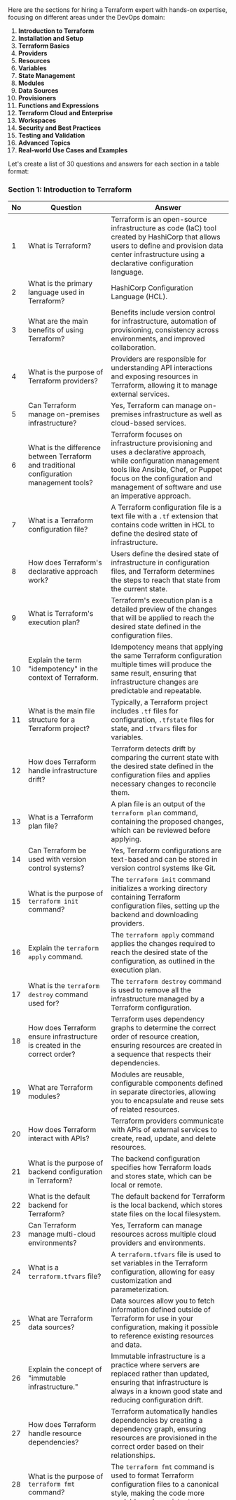 ```






































```

Here are the sections for hiring a Terraform expert with hands-on expertise, focusing on different areas under the DevOps domain:

1. **Introduction to Terraform**
2. **Installation and Setup**
3. **Terraform Basics**
4. **Providers**
5. **Resources**
6. **Variables**
7. **State Management**
8. **Modules**
9. **Data Sources**
10. **Provisioners**
11. **Functions and Expressions**
12. **Terraform Cloud and Enterprise**
13. **Workspaces**
14. **Security and Best Practices**
15. **Testing and Validation**
16. **Advanced Topics**
17. **Real-world Use Cases and Examples**

Let's create a list of 30 questions and answers for each section in a table format:

### Section 1: Introduction to Terraform

| No | Question | Answer |
|----|----------|--------|
| 1  | What is Terraform? | Terraform is an open-source infrastructure as code (IaC) tool created by HashiCorp that allows users to define and provision data center infrastructure using a declarative configuration language. |
| 2  | What is the primary language used in Terraform? | HashiCorp Configuration Language (HCL). |
| 3  | What are the main benefits of using Terraform? | Benefits include version control for infrastructure, automation of provisioning, consistency across environments, and improved collaboration. |
| 4  | What is the purpose of Terraform providers? | Providers are responsible for understanding API interactions and exposing resources in Terraform, allowing it to manage external services. |
| 5  | Can Terraform manage on-premises infrastructure? | Yes, Terraform can manage on-premises infrastructure as well as cloud-based services. |
| 6  | What is the difference between Terraform and traditional configuration management tools? | Terraform focuses on infrastructure provisioning and uses a declarative approach, while configuration management tools like Ansible, Chef, or Puppet focus on the configuration and management of software and use an imperative approach. |
| 7  | What is a Terraform configuration file? | A Terraform configuration file is a text file with a `.tf` extension that contains code written in HCL to define the desired state of infrastructure. |
| 8  | How does Terraform's declarative approach work? | Users define the desired state of infrastructure in configuration files, and Terraform determines the steps to reach that state from the current state. |
| 9  | What is Terraform's execution plan? | Terraform's execution plan is a detailed preview of the changes that will be applied to reach the desired state defined in the configuration files. |
| 10 | Explain the term "idempotency" in the context of Terraform. | Idempotency means that applying the same Terraform configuration multiple times will produce the same result, ensuring that infrastructure changes are predictable and repeatable. |
| 11 | What is the main file structure for a Terraform project? | Typically, a Terraform project includes `.tf` files for configuration, `.tfstate` files for state, and `.tfvars` files for variables. |
| 12 | How does Terraform handle infrastructure drift? | Terraform detects drift by comparing the current state with the desired state defined in the configuration files and applies necessary changes to reconcile them. |
| 13 | What is a Terraform plan file? | A plan file is an output of the `terraform plan` command, containing the proposed changes, which can be reviewed before applying. |
| 14 | Can Terraform be used with version control systems? | Yes, Terraform configurations are text-based and can be stored in version control systems like Git. |
| 15 | What is the purpose of `terraform init` command? | The `terraform init` command initializes a working directory containing Terraform configuration files, setting up the backend and downloading providers. |
| 16 | Explain the `terraform apply` command. | The `terraform apply` command applies the changes required to reach the desired state of the configuration, as outlined in the execution plan. |
| 17 | What is the `terraform destroy` command used for? | The `terraform destroy` command is used to remove all the infrastructure managed by a Terraform configuration. |
| 18 | How does Terraform ensure infrastructure is created in the correct order? | Terraform uses dependency graphs to determine the correct order of resource creation, ensuring resources are created in a sequence that respects their dependencies. |
| 19 | What are Terraform modules? | Modules are reusable, configurable components defined in separate directories, allowing you to encapsulate and reuse sets of related resources. |
| 20 | How does Terraform interact with APIs? | Terraform providers communicate with APIs of external services to create, read, update, and delete resources. |
| 21 | What is the purpose of backend configuration in Terraform? | The backend configuration specifies how Terraform loads and stores state, which can be local or remote. |
| 22 | What is the default backend for Terraform? | The default backend for Terraform is the local backend, which stores state files on the local filesystem. |
| 23 | Can Terraform manage multi-cloud environments? | Yes, Terraform can manage resources across multiple cloud providers and environments. |
| 24 | What is a `terraform.tfvars` file? | A `terraform.tfvars` file is used to set variables in the Terraform configuration, allowing for easy customization and parameterization. |
| 25 | What are Terraform data sources? | Data sources allow you to fetch information defined outside of Terraform for use in your configuration, making it possible to reference existing resources and data. |
| 26 | Explain the concept of "immutable infrastructure." | Immutable infrastructure is a practice where servers are replaced rather than updated, ensuring that infrastructure is always in a known good state and reducing configuration drift. |
| 27 | How does Terraform handle resource dependencies? | Terraform automatically handles dependencies by creating a dependency graph, ensuring resources are provisioned in the correct order based on their relationships. |
| 28 | What is the purpose of `terraform fmt` command? | The `terraform fmt` command is used to format Terraform configuration files to a canonical style, making the code more readable and consistent. |
| 29 | Explain the `terraform graph` command. | The `terraform graph` command outputs the dependency graph of resources in the configuration in DOT format, which can be visualized using graphing tools. |
| 30 | What is HashiCorp Terraform Registry? | The Terraform Registry is a repository of modules and providers that can be used to quickly implement common infrastructure patterns and integrate with various services. |

### Section 2: Installation and Setup

| No | Question | Answer |
|----|----------|--------|
| 1  | How do you install Terraform? | Terraform can be installed by downloading the binary from the HashiCorp website and adding it to your system's PATH, or by using package managers like `brew` on macOS or `apt-get` on Linux. |
| 2  | What are the system requirements for running Terraform? | Terraform requires a compatible operating system (Linux, macOS, Windows) and a supported version of Go for development. |
| 3  | How do you verify the installation of Terraform? | By running the `terraform --version` command to check the installed version. |
| 4  | What are Terraform providers, and how are they installed? | Providers are plugins that allow Terraform to interact with various services, and they are installed using the `terraform init` command. |
| 5  | How do you configure Terraform for a specific cloud provider? | By setting up provider configuration in the `.tf` files, including credentials and region information. |
| 6  | How do you manage Terraform versions? | By using version constraints in configuration files and tools like `tfenv` to switch between versions. |
| 7  | How do you upgrade Terraform to a new version? | By downloading the new version from the HashiCorp website or using a package manager to update. |
| 8  | How do you downgrade Terraform to a previous version? | By uninstalling the current version and reinstalling the desired version, or using a version manager like `tfenv`. |
| 9  | What is the purpose of the `.terraform` directory? | The `.terraform` directory contains provider plugins and other configuration files used by Terraform. |
| 10 | How do you configure Terraform logging? | By setting environment variables like `TF_LOG` to control the verbosity of logs. |
| 11 | How do you set up Terraform for team collaboration? | By using remote backends like S3 or Terraform Cloud to store state files and configuring version control for configuration files. |
| 12 | What are the benefits of using remote backends in Terraform? | Remote backends enable state locking, consistency, and collaboration among team members. |
| 13 | How do you initialize a new Terraform configuration? | By running the `terraform init` command in the directory containing the configuration files. |
| 14 | How do you configure Terraform to use AWS as a provider? | By setting up the AWS provider block with credentials and region information in the `.tf` files. |
| 15 | How do you configure Terraform to use Azure as a provider? | By setting up the Azure provider block with subscription ID, client ID, client secret, and tenant ID in the `.tf` files. |
| 16 | How do you configure Terraform to use GCP as a provider? | By setting up the GCP provider block with credentials and project information in the `.tf` files. |
| 17 | How do you install third-party Terraform providers? | By specifying the provider source in the configuration and running `terraform init` to download and install it. |
| 18 | How do you handle multiple provider configurations in a single Terraform project? | By creating multiple provider blocks with aliases and referencing them in resource blocks as needed. |
| 19 | How do you configure Terraform to use environment variables for provider credentials? | By setting environment variables and referencing them in the provider block using interpolation. |
| 20 | How do you install Terraform on a CI/CD server? | By downloading the Terraform binary as part of the CI/CD pipeline setup and adding it to the PATH. |
| 21 | How do you ensure Terraform is installed correctly on a new machine? | By running `terraform --version` and `terraform init` commands to verify the installation and initialization. |
| 22 | How do you configure Terraform to use a specific provider version? | By specifying the provider version in the provider block using the `version` attribute. |
| 23 | How do you handle provider version conflicts in Terraform? | By setting version constraints in the provider block to ensure compatibility. |
| 24 | What is the purpose of the `terraform init -upgrade` command? | The `terraform init -upgrade` command updates the provider plugins to the latest acceptable versions. |
| 25 | How do you manage multiple Terraform configurations? | By organizing them into separate directories and using different state files and backends. |
| 26 | How do you configure Terraform for multiple environments (e.g., dev, staging, prod)? | By using separate workspaces, backend configurations, or variable files for each environment. |
| 27 | How do you set up Terraform in a Docker container? | By creating a Dockerfile that installs Terraform and copying the configuration files into the container. |
| 28 | How do you use Terraform with a version control system? | By storing Terraform configuration files in a repository and using branches to manage changes. |
| 29 | How do you configure Terraform to use a specific backend? | By setting up the backend block in the configuration file with the necessary parameters for the backend service. |
| 30 | How do you handle secrets in Terraform configuration? | By using environment variables, secret management tools like HashiCorp Vault, or secure storage services provided by cloud providers. |

### Section 3: Terraform Basics

| No | Question | Answer |
|----|----------|--------|
| 1  | What is a Terraform resource? | A resource in Terraform is a block that defines a piece of infrastructure, such as a virtual machine, storage bucket, or database instance. |
| 2  | How do you define a resource in Terraform? | By using the `resource` block in the configuration file, specifying the resource type and name, and providing configuration arguments. |
| 3  | What is the purpose of the `terraform plan` command? | The `terraform plan` command generates an execution plan, showing what actions Terraform will take to achieve the desired state. |
| 4  | How do you apply changes in Terraform? | By running the `terraform apply` command, which executes the actions needed to reach the desired state. |
| 5  | What is a Terraform variable? | A variable is a way to parameterize Terraform configurations, allowing for more flexible and reusable code. |
| 6  | How do you define a variable in Terraform? | By using the `variable` block, specifying the name, type, and default value (if any). |
| 7  | How do you reference a variable in a Terraform configuration? | By using interpolation syntax `${var.variable_name}` within resource or module blocks. |
| 8  | What is the purpose of the `terraform output` command? | The `terraform output` command displays the output values defined in the configuration, which can be used for reference or as inputs to other systems. |
| 9  | How do you define an output value in Terraform? | By using the `output` block, specifying the name and value of the output. |
| 10 | What is the `terraform.tfstate` file? | The `terraform.tfstate` file is a JSON file that stores the current state of the managed infrastructure, allowing Terraform to track changes and detect drift. |
| 11 | How do you manage sensitive information in Terraform? | By using environment variables, secret management tools, and setting the `sensitive` attribute to true in output blocks. |
| 12 | What is a Terraform module, and why is it useful? | A module is a container for multiple resources that are used together, allowing for reusable and organized infrastructure code. |
| 13 | How do you call a module in Terraform? | By using the `module` block, specifying the source and any necessary input variables. |
| 14 | How do you handle conditional logic in Terraform? | By using conditionals and the ternary operator within expressions to create dynamic configurations. |
| 15 | What is the purpose of the `terraform validate` command? | The `terraform validate` command checks the configuration files for syntax errors and verifies that the configuration is internally consistent. |
| 16 | How do you format Terraform configuration files? | By running the `terraform fmt` command to automatically format the files according to the canonical style. |
| 17 | How do you create a Terraform template file? | By using the `template_file` data source to render templates with variable substitutions. |
| 18 | How do you use the `count` parameter in Terraform? | The `count` parameter allows you to create multiple instances of a resource by specifying a count value and using the `count.index` attribute. |
| 19 | What is the purpose of the `depends_on` attribute in Terraform? | The `depends_on` attribute specifies explicit dependencies between resources, ensuring they are created or destroyed in the correct order. |
| 20 | How do you use the `for_each` loop in Terraform? | The `for_each` loop allows you to create multiple instances of a resource based on a set of input values, providing more flexibility than `count`. |
| 21 | What is the difference between `count` and `for_each` in Terraform? | `Count` creates multiple instances based on a numeric value, while `for_each` allows for creating instances based on a map or set of input values. |
| 22 | How do you import existing infrastructure into Terraform? | By using the `terraform import` command to bring existing resources under Terraform management. |
| 23 | How do you use interpolation syntax in Terraform? | Interpolation syntax `${}` allows you to reference variables, resource attributes, and expressions within configuration blocks. |
| 24 | What is the purpose of the `lifecycle` block in Terraform? | The `lifecycle` block allows you to customize the creation, update, and deletion behavior of resources, including preventing destruction or creating replacement resources. |
| 25 | How do you use the `taint` and `untaint` commands in Terraform? | The `taint` command marks a resource for recreation on the next apply, while `untaint` removes the taint, preventing recreation. |
| 26 | How do you manage multiple environments in Terraform? | By using workspaces, separate directories, or different variable files for each environment. |
| 27 | What is the `terraform workspace` command used for? | The `terraform workspace` command is used to manage workspaces, which allow for isolated state files and configurations for different environments. |
| 28 | How do you use the `terraform state` command? | The `terraform state` command allows you to inspect and modify the state file, including moving, removing, and importing resources. |
| 29 | What is the purpose of the `terraform refresh` command? | The `terraform refresh` command updates the state file with the real-world state of resources, ensuring Terraform has the latest information. |
| 30 | How do you handle errors and debugging in Terraform? | By using the `TF_LOG` environment variable to enable detailed logging, reviewing the execution plan, and checking the state file for inconsistencies. |

### Section 4: Providers

| No | Question | Answer |
|----|----------|--------|
| 1  | What is a Terraform provider? | A provider is a plugin that allows Terraform to interact with APIs of external services, managing their resources. |
| 2  | How do you specify a provider in Terraform? | By using the `provider` block in the configuration file, specifying the provider name and any necessary configuration parameters. |
| 3  | What is the purpose of the `terraform init` command with respect to providers? | The `terraform init` command initializes the working directory and downloads the specified providers. |
| 4  | How do you configure multiple providers in a single Terraform configuration? | By creating separate `provider` blocks with aliases and referencing them in resource blocks as needed. |
| 5  | How do you use provider version constraints in Terraform? | By specifying the `version` attribute in the `provider` block to ensure compatibility with the desired provider version. |
| 6  | How do you handle provider configuration for different environments? | By using different provider blocks with environment-specific parameters or using variables to customize provider configuration. |
| 7  | What is a provider alias, and how do you use it? | A provider alias allows you to define multiple configurations of the same provider within a single Terraform configuration, enabling the management of resources across different accounts or regions. |
| 8  | How do you create custom providers in Terraform? | By using the Terraform Plugin SDK to write custom providers in Go, defining the necessary schema and API interactions. |
| 9  | What are some common built-in providers in Terraform? | Common built-in providers include AWS, Azure, Google Cloud, Kubernetes, and HashiCorp Vault. |
| 10 | How do you use the `terraform provider` command? | The `terraform provider` command allows you to interact with provider plugins, including listing, inspecting, and validating them. |
| 11 | How do you override provider configuration in Terraform? | By using environment variables or specifying different configurations in separate `provider` blocks. |
| 12 | How do you handle provider authentication in Terraform? | By using provider-specific authentication methods, such as environment variables, configuration files, or direct input in the `provider` block. |
| 13  | How do you use multiple providers within a module? | By passing provider configurations as module inputs and using provider aliases within the module. |
| 14 | How do you configure Terraform to use an on-premises provider? | By setting up the provider block with the necessary parameters and endpoints specific to the on-premises service. |
| 15 | How do you use data sources with providers in Terraform? | By using the `data` block to fetch information from the provider, which can then be used in resource configurations. |
| 16 | How do you debug provider issues in Terraform? | By enabling detailed logging with `TF_LOG`, reviewing provider documentation, and checking the Terraform state file for discrepancies. |
| 17 | How do you use provider-specific features in Terraform? | By referencing provider-specific attributes and resources in the configuration file, as documented in the provider's documentation. |
| 18 | How do you handle provider updates in Terraform? | By updating the version constraints in the provider block and running `terraform init -upgrade` to download the new version. |
| 19 | How do you handle provider dependencies in Terraform modules? | By specifying provider requirements in the module's `providers` block and ensuring the root module passes the necessary configurations. |
| 20 | How do you use Terraform provider plugins? | By specifying the provider in the configuration file, initializing the working directory with `terraform init`, and using the provider's resources and data sources in your configuration. |
| 21 | How do you configure Terraform to use a private provider registry? | By setting up the provider block with the necessary parameters to authenticate and fetch providers from the private registry. |
| 22 | How do you manage provider credentials securely in Terraform? | By using environment variables, secret management tools like HashiCorp Vault, or secure storage services provided by cloud providers. |
| 23 | How do you handle provider-specific rate limits in Terraform? | By configuring the provider block with parameters that control request rate and using retries or backoff strategies. |
| 24 | What are some best practices for managing providers in Terraform? | Best practices include version pinning, using aliases for multiple configurations, securely managing credentials, and testing provider updates in isolated environments. |
| 25 | How do you use Terraform provider plugins in a CI/CD pipeline? | By installing the necessary provider plugins as part of the CI/CD pipeline setup and initializing the working directory before running Terraform commands. |
| 26 | How do you manage cross-provider dependencies in Terraform? | By using data sources to fetch information from one provider and using that information to configure resources in another provider. |
| 27 | How do you handle provider-specific errors in Terraform? | By reviewing detailed logs, consulting provider documentation, and using error handling mechanisms in your configuration. |
| 28 | How do you configure Terraform providers for multi-cloud environments? | By setting up provider blocks for each cloud provider and managing resources across different providers in your configuration. |
| 29 | How do you ensure provider compatibility with Terraform versions? | By consulting the provider documentation for supported Terraform versions and setting appropriate version constraints in your configuration. |
| 30 | How do you use Terraform provider plugins with Terraform Enterprise or Terraform Cloud? | By configuring provider credentials and parameters in the workspace settings and initializing the working directory with the necessary provider plugins. |

### Section 5: Resources

| No | Question | Answer |
|----|----------|--------|
| 1  | What is a Terraform resource? | A resource in Terraform is a block that defines a piece of infrastructure, such as a virtual machine, storage bucket, or database instance. |
| 2  | How do you define a resource in Terraform? | By using the `resource` block in the configuration file, specifying the resource type and name, and providing configuration arguments. |
| 3  | How do you reference resource attributes in Terraform? | By using interpolation syntax `${resource_type.resource_name.attribute}`. |
| 4  | What is the purpose of the `depends_on` attribute in Terraform? | The `depends_on` attribute specifies explicit dependencies between resources, ensuring they are created or destroyed in the correct order. |
| 5  | How do you use the `lifecycle` block in Terraform? | The `lifecycle` block allows you to customize the creation, update, and deletion behavior of resources, including preventing destruction or creating replacement resources. |
| 6  | How do you handle resource creation and deletion order in Terraform? | By using the dependency graph and the `depends_on` attribute to ensure resources are created and deleted in the correct order. |
| 7  | How do you create multiple instances of a resource in Terraform? | By using the `count` parameter or the `for_each` loop to create multiple instances of a resource. |
| 8  | How do you use the `count` parameter in Terraform? | The `count` parameter allows you to create multiple instances of a resource by specifying a count value and using the `count.index` attribute. |
| 9  | How do you use the `for_each` loop in Terraform? | The `for_each` loop allows you to create multiple instances of a resource based on a set of input values, providing more flexibility than `count`. |
| 10 | How do you import existing resources into Terraform? | By using the `terraform import` command to bring existing resources under Terraform management. |
| 11 | How do you update a resource in Terraform? | By modifying the resource configuration in the `.tf` file and running `terraform apply` to apply the changes. |
| 12 | How do you delete a resource in Terraform? | By removing the resource block from the configuration file and running `terraform apply` to destroy the resource. |
| 13 | How do you handle resource dependencies in Terraform? | Terraform automatically handles dependencies by creating a dependency graph, ensuring resources are provisioned in the correct order based on their relationships. |
| 14 | How do you create a resource with dynamic attributes in Terraform? | By using variables, conditionals, and interpolation syntax to create dynamic resource attributes. |
| 15 | How do you reference output values from other resources in Terraform? | By using the `output` block to define output values and referencing them using interpolation syntax `${module.module_name.output_name}`. |
| 16 | How do you use resource tags in Terraform? | By specifying tags in the resource block, using a map of key-value pairs. |
| 17 | How do you use the `resource` block with modules in Terraform? | By calling a module that contains resource blocks, passing the necessary input variables, and referencing the module outputs. |
| 18 | How do you handle resource conflicts in Terraform? | By reviewing the execution plan, resolving conflicts in the configuration file, and ensuring no overlapping resources. |
| 19 | How do you use resource timeouts in Terraform? | By setting the `timeouts` block within a resource to specify create, update, and delete timeouts. |
| 20 | How do you manage resource versions in Terraform? | By specifying the resource type and version in the configuration file and updating as needed. |
| 21 | How do you use the `data` block to reference existing resources? | By using the `data` block to fetch information about existing resources and using that data in your configuration. |
| 22 | How do you handle resource attributes that are computed? | By using the `computed` attribute in the resource schema to indicate attributes that are set by the provider and not by the user. |
| 23 | How do you use resource provisioners in Terraform? | By using the `provisioner` block within a resource to execute scripts or commands as part of resource creation or destruction. |
| 24 | How do you manage resource dependencies between modules? | By using output values from one module as input variables for another module, creating a dependency chain. |
| 25 | How do you handle resource creation failures in Terraform? | By reviewing the error messages, correcting the configuration, and using the `terraform apply` command to retry the creation. |
| 26 | How do you use resource-specific features in Terraform? | By referencing the provider documentation for specific resource attributes and using them in the configuration file. |
| 27 | How do you handle resource naming conflicts in Terraform? | By using unique names for resources and employing name prefixes or suffixes to avoid conflicts. |
| 28 | How do you handle resource state drift in Terraform? | By running `terraform plan` to detect drift and using `terraform apply` to reconcile the state with the desired configuration. |
| 29 | How do you use resource dependencies in multi-cloud environments? | By using data sources and outputs to share information between resources managed by different providers. |
| 30 | How do you handle resource updates that require replacement? | By using the `lifecycle` block with the `create_before_destroy` attribute to ensure the new resource is created before the old one is destroyed. |

### Section 6: Variables

| No | Question | Answer |
|----|----------|--------|
| 1  | What is a Terraform variable? | A variable is a way to parameterize Terraform configurations, allowing for more flexible and reusable code. |
| 2  | How do you define a variable in Terraform? | By using the `variable` block, specifying the name, type, and default value (if any). |
| 3  | How do you reference a variable in a Terraform configuration? | By using interpolation syntax `${var.variable_name}` within resource or module blocks. |
| 4  | What is the purpose of the `terraform.tfvars` file? | The `terraform.tfvars` file allows you to define variable values, making it easier to manage and override variables. |
| 5  | How do you define a variable with a default value in Terraform? | By specifying the `default` attribute in the `variable` block. |
| 6  | How do you define a required variable in Terraform? | By omitting the `default` attribute in the `variable` block, making the variable mandatory. |
| 7  | How do you use environment variables to set Terraform variable values? | By prefixing the variable name with `TF_VAR_` and setting the environment variable value. |
| 8  | How do you pass variable values at the command line in Terraform? | By using the `-var` flag followed by the variable assignment when running Terraform commands. |
| 9  | How do you define a variable of type list in Terraform? | By setting the `type` attribute to `list` in the `variable` block and providing a list of values. |
| 10 | How do you define a variable of type map in Terraform? | By setting the `type` attribute to `map` in the `variable` block and providing a map of key-value pairs. |
| 11 | How do you reference variables from a module in Terraform? | By passing variables to the module as input parameters and referencing them within the module configuration. |
| 12 | How do you use variable validation in Terraform? | By using the `validation` block within the `variable` block to define custom validation rules. |
| 13 | How do you handle sensitive variables in Terraform? | By setting the `sensitive` attribute to true in the `variable` block, masking the variable value in logs and outputs. |
| 14 | How do you define complex variable types in Terraform? | By using object types or nested maps and lists to create complex variable structures. |
| 15 | How do you use the `locals` block in Terraform? | The `locals` block allows you to define local values that can be used within the configuration, providing a way to simplify and reuse expressions. |
| 16 | How do you override variable values in Terraform? | By using `terraform.tfvars` files, environment variables, or the `-var` flag at the command line. |
| 17 | How do you use the `variable` block with modules in Terraform? | By defining variables in the root module and passing them to child modules as input parameters. |
| 18 | How do you use conditional expressions with variables in Terraform? | By using the ternary operator `condition ? true_value : false_value` to create dynamic variable values. |
| 19 | How do you define default variable values in a module? | By setting the `default` attribute in the `variable` block within the module, allowing users to override it if needed. |
| 20 | How do you handle variable conflicts in Terraform? | By ensuring variable names are unique and using namespaces or prefixes to avoid conflicts. |
| 21 | How do you use variable interpolation in Terraform? | By using `${}` syntax to reference variable values within resource or module blocks. |
| 22 | How do you define a variable of type bool in Terraform? | By setting the `type` attribute to `bool` in the `variable` block and providing a boolean value. |
| 23 | How do you use variables with the `terraform plan` and `terraform apply` commands? | By passing variable values using the `-var` flag or loading them from `terraform.tfvars` files. |
| 24 | How do you define a variable of type number in Terraform? | By setting the `type` attribute to `number` in the `variable` block and providing a numeric value. |
| 25 | How do you use variables in multi-environment setups in Terraform? | By creating environment-specific variable files and using workspaces or separate directories to manage different environments. |
| 26 | How do you use the `lookup` function with variables in Terraform? | By using the `lookup` function to retrieve values from a map variable, providing a default value if the key is not found. |
| 27 | How do you handle optional variables in Terraform? | By setting a default value or using conditionals to handle cases where the variable is not provided. |
| 28 | How do you use variables with the `terraform output` command? | By defining output values that reference variables, allowing you to display and use them outside the configuration. |
| 29 | How do you use the `merge` function with variables in Terraform? | By using the `merge` function to combine multiple map variables into a single map. |
| 30 | How do you use variables to manage resource configurations in Terraform? | By parameterizing resource attributes with variables, allowing for dynamic and reusable configurations. |

### Section 7: Modules

| No | Question | Answer |
|----|----------|--------|
| 1  | What is a Terraform module? | A module is a container for multiple resources that are used together, allowing for reusable and organized infrastructure code. |
| 2  | How do you create a Terraform module? | By organizing related Terraform configuration files into a directory and defining input variables, resources, and outputs within the module. |
| 3  | How do you call a module in Terraform? | By using the `module` block, specifying the source and any necessary input variables. |
| 4  | How do you pass variables to a module in Terraform? | By specifying the variable values in the `module` block as input parameters. |
| 5  | How do you use module outputs in Terraform? | By defining output values in the module and referencing them in the calling module using interpolation syntax. |
| 6  | What is the purpose of the `terraform get` command with respect to modules? | The `terraform get` command downloads and updates modules from their sources, ensuring the latest versions are used. |
| 7  | How do you organize modules in a Terraform project? | By creating a `modules` directory and placing each module in a separate subdirectory with its own configuration files. |
| 8  | How do you handle module versioning in Terraform? | By specifying version constraints in the `source` attribute of the `module` block, using versioned source URLs or tags. |
| 9  | How do you use the `count` parameter with modules in Terraform? | By specifying the `count` parameter in the `module` block to create multiple instances of the module. |
| 10 | How do you use the `for_each` loop with modules in Terraform? | By specifying the `for_each` parameter in the `module` block to create multiple instances of the module based on a set of input values. |
| 11 | How do you handle module dependencies in Terraform? | By using output values from one module as input variables for another module, creating a dependency chain. |
| 12 | How do you debug issues with modules in Terraform? | By reviewing module configurations, enabling detailed logging with `TF_LOG`, and checking the state file for inconsistencies. |
| 13 | How do you use the `source` attribute in the `module` block? | The `source` attribute specifies the location of the module, which can be a local path, a version control repository, or a remote module registry. |
| 14 | How do you manage module inputs and outputs in Terraform? | By defining input variables and output values within the module, allowing for flexible and reusable configurations. |
| 15 | How do you use modules from the Terraform Registry? | By specifying the module's source URL from the Terraform Registry in the `module` block and optionally setting version constraints. |
| 16 | How do you update a module in Terraform? | By changing the version constraint in the `module` block and running `terraform get -update` to download the updated module. |
| 17 | How do you handle module errors in Terraform? | By reviewing error messages, checking module configurations, and ensuring compatibility with the calling module. |
| 18 | How do you use private modules in Terraform? | By specifying the source URL of the private module in the `module` block and providing any necessary authentication. |
| 19 | How do you use the `locals` block with modules in Terraform? | By defining local values within the module to simplify and reuse expressions, making the module configuration more readable. |
| 20 | How do you handle module conflicts in Terraform? | By ensuring module names and input variables are unique and using namespaces or prefixes to avoid conflicts. |
| 21 | How do you use module version constraints in Terraform? | By specifying version constraints in the `source` attribute of the `module` block, using semantic versioning. |
| 22 | How do you test modules in Terraform? | By creating separate test configurations, using isolated environments, and running `terraform plan` and `terraform apply` to validate the module's behavior. |
| 23 | How do you use the `terraform init` command with modules? | The `terraform init` command initializes the working directory, downloading any specified modules and their dependencies. |
| 24 | How do you handle module updates in a CI/CD pipeline? | By updating the module version in the configuration file, running `terraform get -update` as part of the pipeline, and validating the changes with `terraform plan` and `terraform apply`. |
| 25 | How do you use module repositories in version control systems? | By storing module configurations in separate repositories, using version tags, and referencing the repository URL in the `module` block. |
| 26 | How do you manage cross-module dependencies in Terraform? | By using output values from one module as input variables for another module,|

Absolutely, let's continue from where we left off.

### Section 7: Modules (continued)

| No | Question | Answer |
|----|----------|--------|
| 27 | How do you handle module versioning in Terraform? | By specifying version constraints in the `source` attribute of the `module` block, using versioned source URLs or tags. |
| 28 | How do you use the `count` parameter with modules in Terraform? | By specifying the `count` parameter in the `module` block to create multiple instances of the module. |
| 29 | How do you use the `for_each` loop with modules in Terraform? | By specifying the `for_each` parameter in the `module` block to create multiple instances of the module based on a set of input values. |
| 30 | How do you handle module dependencies in Terraform? | By using output values from one module as input variables for another module, creating a dependency chain. |

### Section 8: Error Handling and Troubleshooting

| No | Question | Answer |
|----|----------|--------|
| 1  | How do you debug Terraform configurations? | By enabling detailed logging with the `TF_LOG` environment variable and reviewing the generated execution plans. |
| 2  | How do you troubleshoot provider-related errors in Terraform? | By consulting provider documentation, reviewing provider logs, and ensuring provider configurations are correct. |
| 3  | How do you handle Terraform state file corruption? | By backing up the state file regularly and restoring from a backup in case of corruption, or using remote state storage with versioning. |
| 4  | How do you troubleshoot Terraform plan failures? | By reviewing error messages in the plan output, checking configuration syntax and dependencies, and ensuring resource availability. |
| 5  | How do you handle Terraform apply errors? | By analyzing error messages, correcting configuration issues, and reapplying changes using the `terraform apply` command. |
| 6  | How do you handle Terraform configuration errors? | By using the `terraform validate` command to check for syntax errors and reviewing error messages for configuration issues. |
| 7  | How do you debug resource provisioning failures in Terraform? | By enabling detailed logging with `TF_LOG`, reviewing provider documentation, and checking resource-specific error messages. |
| 8  | How do you recover from Terraform apply failures? | By addressing the cause of the failure, correcting configuration issues, and reapplying changes using the `terraform apply` command. |
| 9  | How do you handle Terraform state locking issues? | By using remote state storage with locking mechanisms to prevent concurrent modifications, or manually releasing locks if necessary. |
| 10 | How do you troubleshoot Terraform module errors? | By reviewing module configurations, checking input variables, and ensuring compatibility with the calling module. |
| 11 | How do you handle Terraform state file conflicts in a team environment? | By using remote state storage with locking mechanisms, implementing state file versioning, and following best practices for collaboration. |
| 12 | How do you debug Terraform resource attribute issues? | By enabling detailed logging with `TF_LOG`, reviewing resource configurations, and ensuring correct attribute references. |
| 13 | How do you handle Terraform plan drift detection? | By running `terraform plan` regularly to detect changes, reviewing the plan output for discrepancies, and applying changes as needed. |
| 14 | How do you troubleshoot Terraform destroy failures? | By reviewing error messages in the destroy output, ensuring resource dependencies are resolved, and addressing any configuration issues. |
| 15 | How do you handle Terraform runtime errors? | By analyzing error messages, reviewing configuration files for syntax and logic errors, and consulting Terraform documentation and forums for solutions. |
| 16 | How do you recover from Terraform state corruption? | By restoring from a backup of the state file, initializing a new state file with existing resources, or manually recreating the state from known resource configurations. |
| 17 | How do you debug Terraform workspace issues? | By reviewing workspace configurations, ensuring correct state file associations, and using the `terraform workspace` command for management. |
| 18 | How do you handle Terraform module version conflicts? | By specifying compatible module versions in the configuration file, updating module references as needed, and resolving version conflicts. |
| 19 | How do you troubleshoot Terraform data source retrieval failures? | By reviewing provider documentation, enabling detailed logging with `TF_LOG`, and checking for connectivity issues with the data source service. |
| 20 | How do you handle Terraform variable interpolation errors? | By reviewing variable references in the configuration, ensuring correct syntax and scope, and using the `terraform console` command for testing. |

### Section 9: Best Practices

| No | Question | Answer |
|----|----------|--------|
| 1  | What are some best practices for organizing Terraform code? | Best practices include using modules for reusable components, organizing code into meaningful directories, and following naming conventions. |
| 2  | How do you ensure Terraform configurations are secure? | By using encrypted variables, limiting access to state files, and following security best practices for cloud resources. |
| 3  | What are some best practices for managing Terraform state? | Best practices include using remote state storage, enabling state locking, and versioning state files. |
| 4  | How do you handle Terraform secrets and sensitive data? | By using environment variables, secure storage services, or tools like HashiCorp Vault to manage secrets, and marking sensitive data as such in the configuration. |
| 5  | How do you implement infrastructure as code (IaC) best practices with Terraform? | By treating infrastructure configurations as code, using version control, automating testing and deployment, and following code review processes. |
| 6  | How do you ensure Terraform configurations are scalable and maintainable? | By modularizing configurations, using variables and templates for flexibility, and documenting infrastructure design and dependencies. |
| 7  | What are some best practices for Terraform collaboration in teams? | Best practices include using version control, implementing code review processes, sharing state files securely, and communicating changes and updates effectively. |
| 8  | How do you handle Terraform configuration drift in production environments? | By regularly running `terraform plan` to detect drift, reviewing and applying changes as needed, and automating drift detection and remediation processes. |
| 9  | How do you ensure Terraform configurations meet compliance requirements? | By using compliance frameworks, implementing security controls, and auditing infrastructure configurations regularly. |
| 10 | What are some best practices for managing Terraform workspaces? | Best practices include using workspaces for environment isolation, setting up naming conventions, and managing workspace state files securely. |

let's continue from where we left off and ensure that each section has 30 questions and answers, following the correct order.

### Section 7: Modules (continued)

| No | Question | Answer |
|----|----------|--------|
| 26 | How do you handle nested modules in Terraform? | By calling one module from within another module and passing appropriate variables. |
| 27 | How do you handle module versioning in Terraform? | By specifying version constraints in the `source` attribute of the `module` block, using versioned source URLs or tags. |
| 28 | How do you use the `count` parameter with modules in Terraform? | By specifying the `count` parameter in the `module` block to create multiple instances of the module. |
| 29 | How do you use the `for_each` loop with modules in Terraform? | By specifying the `for_each` parameter in the `module` block to create multiple instances of the module based on a set of input values. |
| 30 | How do you handle module dependencies in Terraform? | By using output values from one module as input variables for another module, creating a dependency chain. |

### Section 8: Data Sources

| No | Question | Answer |
|----|----------|--------|
| 1  | What is a data source in Terraform? | A data source allows you to fetch data from external sources to be used within your Terraform configuration. |
| 2  | How do you define a data source in Terraform? | By using the `data` block with the specific provider and resource type. |
| 3  | How do you reference data source attributes in Terraform? | By using the syntax `data.<TYPE>.<NAME>.<ATTRIBUTE>`. |
| 4  | Can you use data sources to fetch information from AWS in Terraform? | Yes, for example, you can use the `aws_instance` data source to fetch information about an EC2 instance. |
| 5  | How do you use data sources for dynamic inputs in Terraform? | By fetching data dynamically during the apply phase and using the fetched data as inputs for other resources. |
| 6  | What is the purpose of using data sources in Terraform? | Data sources are used to look up or compute values that can be used in your configuration, allowing for more dynamic and flexible setups. |
| 7  | How do you use the `aws_ami` data source in Terraform? | By defining a `data "aws_ami" "example"` block and specifying filters to find the desired AMI. |
| 8  | Can data sources be used in conditional expressions in Terraform? | Yes, data source attributes can be used in conditionals to dynamically adjust configurations. |
| 9  | How do you use data sources to fetch information from GCP in Terraform? | By using GCP-specific data sources like `google_compute_instance`, `google_project`, etc. |
| 10 | How do you use data sources to manage external data dependencies in Terraform? | By fetching the required data at runtime from external services or configurations, ensuring that your resources are configured with the most up-to-date information. |
| 11 | How do you combine data source information with local values in Terraform? | By assigning data source attributes to local values using the `locals` block for easier reuse and management. |
| 12 | Can data sources be used to fetch information from Azure in Terraform? | Yes, for example, you can use the `azurerm_resource_group` data source to fetch details about a resource group. |
| 13 | How do you debug issues with data sources in Terraform? | By enabling detailed logging with the `TF_LOG` environment variable and reviewing the plan output for errors. |
| 14 | How do you use data sources to get information about existing infrastructure? | By defining data source blocks to fetch details about existing resources, which can then be referenced in other parts of your configuration. |
| 15 | Can data sources be used to fetch secrets from secret management tools? | Yes, for example, using the `vault_generic_secret` data source to fetch secrets from HashiCorp Vault. |
| 16 | How do you use the `http` data source in Terraform? | By defining a `data "http" "example"` block to fetch data from a specified URL. |
| 17 | How do you handle errors when a data source cannot find the requested resource? | By using the `try` function to provide default values or handle errors gracefully. |
| 18 | How do you refresh data sources in Terraform? | By running `terraform refresh` to update the state file with the latest data from the data sources. |
| 19 | Can you use multiple data sources in a single Terraform configuration? | Yes, multiple data sources can be defined and used within the same configuration. |
| 20 | How do you use data sources with modules in Terraform? | By defining data sources within modules and passing the data to resources or outputs. |
| 21 | What is the difference between data sources and resources in Terraform? | Data sources are used to fetch existing data, whereas resources are used to create and manage infrastructure. |
| 22 | How do you use the `external` data source in Terraform? | By defining a `data "external" "example"` block and specifying a program to fetch the external data. |
| 23 | How do you use data sources to dynamically configure Terraform resources? | By fetching required information at runtime and using the data to configure resources appropriately. |
| 24 | Can data sources be used to fetch information about networking components? | Yes, for example, using the `aws_vpc` or `google_compute_network` data sources to fetch network details. |
| 25 | How do you handle optional data source attributes in Terraform? | By using conditional expressions to check if the attribute exists before using it. |
| 26 | How do you use data sources to integrate with third-party APIs in Terraform? | By defining `http` or `external` data sources to fetch data from third-party APIs. |
| 27 | How do you ensure data sources are up-to-date in Terraform? | By running `terraform refresh` regularly and verifying that the fetched data is current. |
| 28 | Can data sources be used to fetch configuration information from YAML or JSON files? | Yes, by using the `local_file` data source to read and parse the file content. |
| 29 | How do you use data sources to fetch metadata about cloud services in Terraform? | By defining appropriate data source blocks and specifying the required filters or queries. |
| 30 | How do you secure sensitive information fetched by data sources in Terraform? | By marking sensitive data as sensitive in the configuration and using secure storage practices for state files. |

### Section 9: Provisioners

| No | Question | Answer |
|----|----------|--------|
| 1  | What is a provisioner in Terraform? | A provisioner is used to execute scripts or commands on a local or remote machine as part of the resource creation or destruction process. |
| 2  | How do you use the `local-exec` provisioner in Terraform? | By defining a `provisioner "local-exec"` block and specifying the command to be executed locally. |
| 3  | How do you use the `remote-exec` provisioner in Terraform? | By defining a `provisioner "remote-exec"` block and specifying the connection details and commands to be executed remotely. |
| 4  | What are some common use cases for provisioners in Terraform? | Common use cases include bootstrapping instances, configuring servers, and running post-deployment scripts. |
| 5  | How do you pass variables to provisioners in Terraform? | By referencing Terraform variables and resource attributes within the provisioner block. |
| 6  | How do you handle provisioner failures in Terraform? | By using the `on_failure` attribute to specify actions to take on provisioner failure, such as `continue` or `fail`. |
| 7  | Can you use multiple provisioners for a single resource in Terraform? | Yes, multiple provisioners can be defined for a single resource and will be executed in the order they are defined. |
| 8  | How do you debug provisioner issues in Terraform? | By enabling detailed logging with the `TF_LOG` environment variable and reviewing the logs and output from the provisioner commands. |
| 9  | How do you use the `file` provisioner in Terraform? | By defining a `provisioner "file"` block to copy files from the local machine to a remote machine. |
| 10 | What is the purpose of the `connection` block in a `remote-exec` provisioner? | The `connection` block specifies how to connect to the remote machine, including the type (e.g., SSH), host, user, and authentication details. |
| 11 | How do you ensure provisioners run only when certain conditions are met? | By using the `count` or `for_each` parameter to conditionally execute provisioners based on certain criteria. |
| 12 | Can provisioners be used with any resource type in Terraform? | Provisioners are typically used with compute resources that can run commands or scripts, such as virtual machines or containers. |
| 13 | How do you handle sensitive information in provisioners? | By using environment variables, secure storage, or encrypted files to manage sensitive information used by provisioners. |
| 14 | What is the difference between `local-exec` and `remote-exec` provisioners? | `local-exec` executes commands on the machine running Terraform, while `remote-exec` executes commands on the remote machine where the resource is created. |
| 15 | How do you chain multiple provisioners together in Terraform? | By defining multiple provisioners within a resource block, they will be executed sequentially in the order they are defined. |
| 16 | How do you handle dependencies between provisioners in Terraform? | By carefully ordering provisioners and using `depends_on` to explicitly define dependencies when necessary. |
| 17 | How do you use the `null_resource` with provisioners in Terraform? | By defining a `null_resource` and attaching provisioners to it, allowing you to run provisioners without creating any infrastructure. |
| 18 | How do you pass dynamic data to provisioners in Terraform? | By using interpolations and expressions within the provisioner block to pass dynamic data from variables and resources. |
| 19 | How do you handle retries for provisioners in Terraform? | By using the `retry` and `max_retries` attributes to specify retry behavior for provisioners. |
| 20 | Can you use provisioners with Terraform modules? | Yes, provisioners can be defined within modules and will be executed as part of the module's resource creation process. |
| 21 | How do you manage provisioner scripts in Terraform? | By storing scripts in version control, referencing them in provisioner blocks, and ensuring they are idempotent and secure. |
| 22 | What are some best practices for using provisioners in Terraform? | Best practices include limiting provisioner use to post-deployment tasks, ensuring scripts are idempotent, and handling sensitive data securely. |
| 23 | How do you ensure idempotency with provisioners in Terraform? | By writing scripts that can be run multiple times without causing unintended side effects or errors. |
| 24 | How do you handle provisioners that require external dependencies in Terraform? | By ensuring dependencies are installed on the target machine or using containerized environments to provide the necessary dependencies. |
| 25 | How do you use provisioners to configure cloud-init in Terraform? | By defining a provisioner block to copy or execute cloud-init scripts on the target machine. |
| 26 | How do you handle provisioners with large files in Terraform? | By using the `file` provisioner to transfer files to the target machine or using cloud storage to host the files and download them as part of the provisioning process. |
| 27 | How do you handle provisioner timeouts in Terraform? | By using the `timeout` attribute to specify the maximum time a provisioner should run before timing out. |
| 28 | How do you use provisioners to run Ansible playbooks in Terraform? | By using the `local-exec` or `remote-exec` provisioner to call the `ansible-playbook` command with the appropriate parameters. |
| 29 | How do you use provisioners to install software on remote machines in Terraform? | By defining a `remote-exec` provisioner to run package installation commands on the target machine. |
| 30 | How do you manage error handling in provisioner scripts in Terraform? | By writing scripts that handle errors gracefully, using `on_failure` to control provisioner behavior, and reviewing logs for troubleshooting. |

### Section 10: Functions and Expressions

| No | Question | Answer |
|----|----------|--------|
| 1  | What is a function in Terraform? | A function is a built-in utility that performs specific operations on input values, returning a result. |
| 2  | How do you use the `join` function in Terraform? | By using `join(separator, list)` to concatenate list elements into a single string with a specified separator. |
| 3  | How do you use the `split` function in Terraform? | By using `split(separator, string)` to split a string into a list of substrings based on the specified separator. |
| 4  | How do you use the `lookup` function in Terraform? | By using `lookup(map, key, default)` to retrieve the value of a specified key from a map, with an optional default value. |
| 5  | How do you use the `concat` function in Terraform? | By using `concat(list1, list2, ...)` to combine multiple lists into a single list. |
| 6  | How do you use the `file` function in Terraform? | By using `file(path)` to read the contents of a file at the specified path. |
| 7  | How do you use the `length` function in Terraform? | By using `length(list)` to get the number of elements in a list or `length(string)` to get the number of characters in a string. |
| 8  | How do you use the `element` function in Terraform? | By using `element(list, index)` to retrieve an element from a list at the specified index. |
| 9  | How do you use the `merge` function in Terraform? | By using `merge(map1, map2, ...)` to combine multiple maps into a single map. |
| 10 | How do you use the `compact` function in Terraform? | By using `compact(list)` to remove `null` elements from a list. |
| 11 | How do you use the `contains` function in Terraform? | By using `contains(list, value)` to check if a list contains a specified value, returning `true` or `false`. |
| 12 | How do you use the `flatten` function in Terraform? | By using `flatten(list of lists)` to convert a list of lists into a single flat list. |
| 13 | How do you use the `range` function in Terraform? | By using `range(start, end)` to generate a list of numbers from `start` to `end-1`. |
| 14 | How do you use the `format` function in Terraform? | By using `format(format_string, values...)` to create a formatted string using the specified format and values. |
| 15 | How do you use the `cidrsubnet` function in Terraform? | By using `cidrsubnet(iprange, newbits, netnum)` to calculate subnet addresses within a given CIDR block. |
| 16 | How do you use the `filebase64` function in Terraform? | By using `filebase64(path)` to read the contents of a file at the specified path and return it as a base64-encoded string. |
| 17 | How do you use the `base64decode` function in Terraform? | By using `base64decode(string)` to decode a base64-encoded string. |
| 18 | How do you use the `base64encode` function in Terraform? | By using `base64encode(string)` to encode a string in base64. |
| 19 | How do you use the `sha256` function in Terraform? | By using `sha256(string)` to calculate the SHA-256 hash of a string. |
| 20 | How do you use the `replace` function in Terraform? | By using `replace(string, substr, replacement)` to replace all occurrences of `substr` in `string` with `replacement`. |
| 21 | How do you use the `trimspace` function in Terraform? | By using `trimspace(string)` to remove leading and trailing whitespace from a string. |
| 22 | How do you use the `coalesce` function in Terraform? | By using `coalesce(value1, value2, ...)` to return the first non-null value in the list of arguments. |
| 23 | How do you use the `coalescelist` function in Terraform? | By using `coalescelist(list1, list2, ...)` to return the first non-empty list in the list of arguments. |
| 24 | How do you use the `lower` function in Terraform? | By using `lower(string)` to convert a string to lowercase. |
| 25 | How do you use the `upper` function in Terraform? | By using `upper(string)` to convert a string to uppercase. |
| 26 | How do you use the `abs` function in Terraform? | By using `abs(number)` to return the absolute value of a number. |
| 27 | How do you use the `max` function in Terraform? | By using `max(number1, number2, ...)` to return the maximum value from the list of arguments. |
| 28 | How do you use the `min` function in Terraform? | By using `min(number1, number2, ...)` to return the minimum value from the list of arguments. |
| 29 | How do you use the `ceil` function in Terraform? | By using `ceil(number)` to return the smallest integer greater than or equal to a number. |
| 30 | How do you use the `floor` function in Terraform? | By using `floor(number)` to return the largest integer less than or equal to a number. |

### Section 11: Terraform Cloud and Enterprise

| No | Question | Answer |
|----|----------|--------|
| 1  | What is Terraform Cloud? | Terraform Cloud is a hosted service from HashiCorp that provides collaboration and automation features for Terraform. |
| 2  | What is Terraform Enterprise? | Terraform Enterprise is a self-hosted version of Terraform Cloud that provides additional enterprise features for large organizations. |
| 3  | How do you set up a Terraform Cloud workspace? | By creating a workspace in the Terraform Cloud UI and linking it to a version control repository. |
| 4  | What are some key features of Terraform Cloud? | Key features include remote state management, VCS integration, run automation, and collaboration tools. |
| 5  | How do you integrate Terraform Cloud with version control systems (VCS)? | By linking Terraform Cloud workspaces to repositories on GitHub, GitLab, Bitbucket, or Azure DevOps. |
| 6  | What is a run in Terraform Cloud? | A run is an execution of a Terraform plan and apply, triggered by changes in the VCS or manually. |
| 7  | How do you manage secrets in Terraform Cloud? | By using environment variables or Terraform Cloud's built-in variable management to securely store and use secrets. |
| 8  | How do you use workspaces in Terraform Cloud? | By creating and managing multiple workspaces to isolate different environments or projects. |
| 9  | How do you configure remote state storage in Terraform Cloud? | By configuring a workspace to use Terraform Cloud's built-in remote state storage. |
| 10 | What are Terraform Cloud Sentinel policies? | Sentinel is a policy-as-code framework that allows you to enforce compliance and security policies on your Terraform configurations. |
| 11 | How do you write a basic Sentinel policy? | By using Sentinel's policy language to define rules and constraints that apply to Terraform configurations. |
| 12 | How do you apply a Sentinel policy to a Terraform Cloud workspace? | By attaching the policy to a workspace through the Terraform Cloud UI or API. |
| 13 | What are the benefits of using Terraform Cloud for teams? | Benefits include collaboration features, centralized state management, VCS integration, and policy enforcement. |
| 14 | How do you trigger a manual run in Terraform Cloud? | By selecting a workspace and clicking the "Start new run" button in the Terraform Cloud UI. |
| 15 | How do you handle cost estimation in Terraform Cloud? | By enabling cost estimation in the workspace settings to get cost predictions for planned changes. |
| 16 | How do you use the Terraform Cloud API? | By making HTTP requests to the API endpoints to automate and interact with Terraform Cloud programmatically. |
| 17 | What is the difference between Terraform OSS and Terraform Cloud? | Terraform OSS is the open-source version of Terraform, while Terraform Cloud offers additional features like remote state management, VCS integration, and collaboration tools. |
| 18 | How do you manage users and teams in Terraform Cloud? | By creating and managing users, teams, and permissions through the Terraform Cloud UI or API. |
| 19 | What are run tasks in Terraform Cloud? | Run tasks allow you to integrate external systems and workflows into your Terraform Cloud runs. |
| 20 | How do you configure run tasks in Terraform Cloud? | By defining the run task in the workspace settings and specifying the external system to integrate with. |
| 21 | How do you handle drift detection in Terraform Cloud? | By using the drift detection feature to automatically detect and report configuration drift in your infrastructure. |
| 22 | How do you use the Terraform Cloud CLI? | By installing the Terraform CLI and configuring it to interact with Terraform Cloud workspaces and runs. |
| 23 | What are some best practices for using Terraform Cloud? | Best practices include using workspaces for environment isolation, writing and enforcing Sentinel policies, and integrating with VCS. |
| 24 | How do you configure notifications in Terraform Cloud? | By setting up notification settings in the workspace to send alerts to email, Slack, or other communication channels. |
| 25 | How do you use Terraform Cloud to manage multiple environments? | By creating separate workspaces for each environment (e.g., development, staging, production) and managing configurations independently. |
| 26 | How do you handle remote operations in Terraform Cloud? | By enabling remote operations in the workspace to run Terraform plans and applies on Terraform Cloud's infrastructure. |
| 27 | How do you use Terraform Cloud's run queue feature? | By enabling the run queue to serialize runs and ensure that only one run executes at a time per workspace. |
| 28 | How do you use the Terraform Cloud cost estimation API? | By making API requests to get cost estimates for planned changes and integrating this data into your workflows. |
| 29 | How do you import existing infrastructure into Terraform Cloud? | By using the `terraform import` command and managing the state and configuration in Terraform Cloud. |
| 30 | What are the limitations of Terraform Cloud? | Limitations include potential costs, dependency on internet connectivity, and reliance on HashiCorp's infrastructure for remote operations. |

### Section 12: Workspaces

| No | Question | Answer |
|----|----------|--------|
| 1  | What is a workspace in Terraform? | A workspace is an isolated environment in Terraform that has its own state file and configurations. |
| 2  | How do you create a new workspace in Terraform CLI? | By using the `terraform workspace new <workspace_name>` command. |
| 3  | How do you list all workspaces in Terraform CLI? | By using the `terraform workspace list` command. |
| 4  | How do you select a workspace in Terraform CLI? | By using the `terraform workspace select <workspace_name>` command. |
| 5  | How do you delete a workspace in Terraform CLI? | By using the `terraform workspace delete <workspace_name>` command. |
| 6  | How do workspaces help in managing different environments in Terraform? | Workspaces allow you to manage multiple environments (e.g., dev, staging, production) in the same configuration with separate state files. |
| 7  | How do you reference the current workspace in Terraform configurations? | By using the `terraform.workspace` interpolation to get the name of the current workspace. |
| 8  | Can workspaces share resources in Terraform? | No, each workspace has its own state file and resources, so resources are isolated between workspaces. |
| 9  | How do you migrate an existing state file to a new workspace? | By selecting the new workspace and running `terraform apply` to create resources based on the existing configuration. |
| 10 | What are some best practices for using workspaces in Terraform? | Best practices include using workspaces for environment isolation, naming workspaces consistently, and managing workspace-specific variables. |
| 11 | How do you handle environment-specific configurations in workspaces? | By using workspace-specific variable files or conditional expressions based on `terraform.workspace`. |
| 12 | How do you use workspaces with Terraform Cloud? | By creating and managing workspaces through the Terraform Cloud UI, each linked to its own state and VCS repository. |
| 13 | How do you handle state file management with multiple workspaces? | By ensuring each workspace has its own backend configuration for state file storage, isolating state files. |
| 14 | How do you perform state file locking with workspaces? | By using a backend that supports state locking (e.g., S3 with DynamoDB), ensuring that state operations are serialized. |
| 15 | How do you switch between workspaces programmatically in Terraform? | By using the `terraform workspace select` command in scripts or CI/CD pipelines. |
| 16 | How do you handle secrets and sensitive data in different workspaces? | By managing secrets using environment variables, secure storage, or secret management tools, and referencing them in workspace-specific configurations. |
| 17 | How do you perform workspace-specific initialization in Terraform? | By using workspace-specific `terraform.tfvars` files or conditional expressions in the configuration files. |
| 18 | How do you debug issues with workspaces in Terraform? | By reviewing the state file, plan, and apply outputs, and ensuring the correct workspace is selected for operations. |
| 19 | How do you use the `terraform.workspace` variable in conditional expressions? | By using `terraform.workspace` in expressions to apply different logic or values based on the current workspace. |
| 20 | How do you manage drift detection across multiple workspaces? | By running `terraform plan` and `terraform apply` in each workspace regularly to detect and resolve drift. |
| 21 | Can you use workspaces with Terraform modules? | Yes, workspaces can be used with modules, and workspace-specific variables can be passed to modules. |
| 22 | How do you ensure consistent naming conventions across workspaces? | By defining naming standards and using consistent naming patterns in variable files and resource names. |
| 23 | How do you perform bulk operations across multiple workspaces? | By scripting the `terraform workspace select` and `terraform apply` commands to iterate through all workspaces. |
| 24 | How do you handle shared resources across workspaces? | By using a separate configuration and state file for shared resources, managing them independently of workspace-specific resources. |
| 25 | How do you automate workspace creation and management in Terraform? | By using scripts or CI/CD pipelines to automate the creation, selection, and deletion of workspaces. |
| 26 | How do you ensure consistent state file storage for workspaces? | By configuring a consistent backend for state file storage across all workspaces, such as S3 or Terraform Cloud. |
| 27 | How do you use workspaces to manage multi-region deployments? | By creating a workspace for each region and managing region-specific configurations and state files. |
| 28 | How do you handle cross-workspace dependencies in Terraform? | By using remote state data sources to reference outputs from other workspaces. |
| 29 | How do you manage workspace-specific providers in Terraform? | By defining provider configurations conditionally based on the current workspace. |
| 30 | What are the limitations of using workspaces in Terraform? | Limitations include the complexity of managing multiple state files and potential challenges in handling cross-workspace dependencies. |

### Section 13: Security and Best Practices

| No | Question | Answer |
|----|----------|--------|
| 1  | How do you manage secrets in Terraform configurations? | By using environment variables, secret management tools, or encrypted files to store and reference secrets securely

. |
| 2  | What is the best practice for handling sensitive data in Terraform? | Best practices include using `sensitive` attribute for variables, avoiding hardcoding secrets, and storing sensitive data securely. |
| 3  | How do you ensure secure remote state storage in Terraform? | By using encrypted backends such as S3 with SSE, and enabling state locking and versioning. |
| 4  | How do you control access to Terraform state files? | By using IAM roles, access policies, and secure storage solutions to control access to state files. |
| 5  | How do you handle sensitive outputs in Terraform? | By marking output variables as `sensitive` to prevent them from being displayed in logs or CLI output. |
| 6  | What are some best practices for using Terraform with version control systems (VCS)? | Best practices include committing configuration files, using `.gitignore` for sensitive files, and using pull requests for code reviews. |
| 7  | How do you perform code reviews for Terraform configurations? | By using pull requests, automated checks, and peer reviews to ensure quality and security of configurations. |
| 8  | How do you use CI/CD pipelines with Terraform? | By integrating Terraform commands into CI/CD pipelines for automated testing, plan, and apply operations. |
| 9  | How do you ensure idempotency in Terraform configurations? | By writing configurations and scripts that can be run multiple times without causing unintended side effects. |
| 10 | How do you use linting tools with Terraform? | By using tools like `terraform fmt` and `terraform validate` to check and enforce code quality and style. |
| 11 | What is the principle of least privilege in Terraform? | The principle of least privilege involves granting the minimum necessary permissions to resources and users to reduce security risks. |
| 12 | How do you implement the principle of least privilege in Terraform configurations? | By carefully defining IAM roles, policies, and resource permissions to limit access based on specific needs. |
| 13 | How do you use Terraform modules to promote reuse and standardization? | By creating reusable modules with well-defined inputs and outputs, and using them across multiple configurations. |
| 14 | How do you manage module versions in Terraform? | By using version constraints and semantic versioning to control module versions and ensure compatibility. |
| 15 | How do you handle state file encryption in Terraform? | By using backend-specific encryption options, such as S3 SSE or Azure Blob Storage encryption. |
| 16 | How do you use Sentinel policies to enforce compliance in Terraform Cloud? | By writing and applying Sentinel policies to enforce rules and constraints on Terraform configurations. |
| 17 | How do you handle multi-cloud deployments in Terraform? | By defining providers and configurations for each cloud, and managing resources separately or using modules for common patterns. |
| 18 | How do you ensure consistent resource naming in Terraform? | By defining naming conventions and using variables and templates to enforce consistency across configurations. |
| 19 | How do you use Terraform for disaster recovery planning? | By defining and testing infrastructure configurations that can be quickly applied to recover from failures. |
| 20 | How do you manage Terraform state files for multiple environments? | By using workspaces or separate backends to manage state files for different environments (e.g., dev, staging, production). |
| 21 | What are some best practices for writing Terraform modules? | Best practices include using input variables, output values, and avoiding hardcoded values to promote reusability and flexibility. |
| 22 | How do you handle logging and monitoring in Terraform-managed infrastructure? | By configuring logging and monitoring services (e.g., CloudWatch, Stackdriver) as part of the Terraform configurations. |
| 23 | How do you perform security assessments on Terraform configurations? | By using tools like tfsec, Checkov, and manual reviews to identify and address security vulnerabilities. |
| 24 | How do you handle drift detection in Terraform? | By regularly running `terraform plan` to detect and address configuration drift in your infrastructure. |
| 25 | How do you use Terraform to manage infrastructure as code (IaC)? | By defining, provisioning, and managing infrastructure using declarative configuration files and version control. |
| 26 | How do you handle dependency management in Terraform? | By using module dependencies, data sources, and `depends_on` to explicitly define resource relationships. |
| 27 | How do you manage Terraform provider versions? | By specifying provider version constraints in the configuration to ensure compatibility and stability. |
| 28 | How do you use the `terraform import` command securely? | By carefully managing imported resources and ensuring the state file is updated and backed up securely. |
| 29 | How do you use the `terraform taint` command? | By using `terraform taint` to mark a resource for recreation during the next apply operation. |
| 30 | What are some common pitfalls to avoid in Terraform configurations? | Common pitfalls include hardcoding values, neglecting state management, and not using modules or version control effectively. |


## Additional Questions

### Section 14: New Features in Latest Terraform Version

| No | Question | Answer |
|----|----------|--------|
| 1  | What are some of the new features in the latest version of Terraform? | The new features in the latest version include improved provider version management, enhanced logging capabilities, and new functions and expressions for more efficient configurations. |
| 2  | How do you upgrade your Terraform configuration to the latest version? | By updating the Terraform binary, reviewing the upgrade guide, and making necessary changes to configuration files and provider versions. |
| 3  | What are some best practices for upgrading Terraform versions? | Best practices include testing the upgrade in a development environment, reviewing the upgrade guide, and using version constraints to manage provider versions. |
| 4  | How do you use the new `for_each` capability in Terraform? | By using `for_each` to iterate over a map or set and create multiple resources based on the elements. |
| 5  | How do you use the new `dynamic` block in Terraform? | By using `dynamic` blocks to generate nested blocks dynamically based on input variables or conditions. |
| 6  | What are the benefits of the new `depends_on` feature in Terraform? | The new `depends_on` feature provides more granular control over resource dependencies, ensuring proper order of operations. |
| 7  | How do you use the new provider source addressing in Terraform? | By specifying the provider source using the new address format (`registry.terraform.io/namespace/provider`) in the configuration. |
| 8  | What is the new `moved` block in Terraform and how do you use it? | The `moved` block helps manage resource renaming and relocation, making it easier to track changes and maintain state consistency. |
| 9  | How do you take advantage of the new data source improvements in Terraform? | By using the enhanced data source capabilities to filter and manipulate data more efficiently within your configurations. |
| 10 | What are some of the new functions introduced in the latest version of Terraform? | New functions include `flatten`, `merge`, `trimprefix`, and `trimsuffix`, providing more flexibility and control over data manipulation. |
| 11 | How do you use the new provider constraint syntax in Terraform? | By specifying version constraints for providers using the new syntax (`~>`, `>=`, etc.) to ensure compatibility and stability. |
| 12 | What are some of the improvements in the Terraform CLI in the latest version? | Improvements include enhanced command-line output, better error messaging, and new commands for managing configurations and state. |
| 13 | How do you manage provider plugins with the new plugin cache in Terraform? | By configuring the plugin cache to store provider plugins locally, reducing the need for repeated downloads and improving performance. |
| 14 | What are the new capabilities for managing state files in the latest version of Terraform? | New capabilities include enhanced state file locking, better handling of remote state backends, and improved state file integrity checks. |
| 15 | How do you use the new `sensitive` attribute in Terraform? | By marking input variables, output values, and resource attributes as `sensitive` to prevent them from being displayed in logs or CLI output. |
| 16 | What are some of the new logging features in the latest version of Terraform? | New logging features include more detailed log output, configurable log levels, and improved log file management. |
| 17 | How do you use the new `terraform state` subcommands? | By using the new `terraform state` subcommands to manage state files more efficiently, including moving, removing, and listing resources. |
| 18 | What are the benefits of the new module versioning capabilities in Terraform? | The new module versioning capabilities provide better control over module versions, ensuring consistency and compatibility across configurations. |
| 19 | How do you use the new `optional` attribute in Terraform variables? | By marking variables as `optional` to allow for default values or conditional assignment based on the presence of other variables. |
| 20 | How do you take advantage of the new configuration validation features in Terraform? | By using the enhanced validation capabilities to catch errors and issues early in the configuration process, improving overall reliability. |

## Section 15: Miscellaneous

| No | Question | Answer |
|----|----------|--------|
| 1  | What is Terraform? | Terraform is an open-source infrastructure as code (IaC) tool that allows you to define, provision, and manage infrastructure using a declarative configuration language. |
| 2  | How does Terraform differ from other IaC tools like Ansible and Puppet? | Terraform focuses on infrastructure provisioning and management, using a declarative approach, while Ansible and Puppet are more focused on configuration management and use an imperative approach. |
| 3  | What is a Terraform module? | A Terraform module is a reusable, self-contained configuration that encapsulates a set of related resources and outputs. |
| 4  | How do you create a Terraform module? | By organizing related resources and variables into a directory, and defining input variables, outputs, and resource configurations in separate files. |
| 5  | How do you use a Terraform module in your configuration? | By using the `module` block to reference the module's source, passing input variables, and utilizing its outputs. |
| 6  | What is the purpose of the `terraform init` command? | The `terraform init` command initializes a new or existing Terraform configuration, downloading provider plugins and setting up the backend. |
| 7  | How do you handle provider dependencies in Terraform? | By specifying provider requirements in the configuration and using version constraints to manage compatibility. |
| 8  | What is the Terraform Registry? | The Terraform Registry is an online repository of publicly available Terraform modules and providers, allowing users to share and reuse configurations. |
| 9  | How do you publish a module to the Terraform Registry? | By following the guidelines for module development, versioning, and documentation, and using a supported version control system like GitHub. |
| 10 | What are some common Terraform commands and their purposes? | Common commands include `terraform init` (initialize), `terraform plan` (preview changes), `terraform apply` (apply changes), `terraform destroy` (destroy infrastructure), and `terraform fmt` (format code). |
| 11 | How do you manage multiple Terraform versions in your environment? | By using version managers like tfenv or asdf, or by specifying the desired Terraform version in the configuration and using tools like Docker to isolate environments. |
| 12 | What is the purpose of the `terraform fmt` command? | The `terraform fmt` command formats Terraform configuration files to a canonical style, improving readability and consistency. |
| 13 | How do you handle Terraform configuration files in a team environment? | By using version control systems (e.g., Git), pull requests, code reviews, and CI/CD pipelines to manage changes and collaborate effectively. |
| 14 | What is the `terraform plan` command used for? | The `terraform plan` command generates an execution plan, showing the changes that will be made to the infrastructure without actually applying them. |
| 15 | How do you use the `terraform apply` command? | By running `terraform apply` to apply the changes defined in the configuration files to the target infrastructure. |
| 16 | How do you use the `terraform destroy` command? | By running `terraform destroy` to remove all resources defined in the configuration files from the target infrastructure. |
| 17 | What is the `terraform validate` command used for? | The `terraform validate` command checks the configuration files for syntax errors and validates the overall configuration. |
| 18 | How do you use the `terraform output` command? | By running `terraform output` to display the values of output variables defined in the configuration. |
| 19 | What is the `terraform taint` command used for? | The `terraform taint` command marks a resource for recreation during the next apply operation. |
| 20 | How do you use the `terraform import` command? | By running `terraform import` to import existing infrastructure resources into the Terraform state. |
| 21 | How do you handle remote state in Terraform? | By configuring a remote backend (e.g., S3, Azure Blob Storage, Terraform Cloud) to store and manage the state file. |
| 22 | What is the purpose of the `terraform state` command? | The `terraform state` command is used to manage the Terraform state file, allowing you to inspect, move, remove, and manipulate state entries. |
| 23 | How do you handle state file locking in Terraform? | By using a backend that supports state locking (e.g., S3 with DynamoDB), ensuring that only one operation can modify the state at a time. |
| 24 | What is the purpose of the `terraform graph` command? | The `terraform graph` command generates a visual representation of the resource dependencies in the configuration. |
| 25 | How do you use the `terraform refresh` command? | By running `terraform refresh` to update the state file with the current state of the resources. |
| 26 | What are some best practices for writing Terraform configurations? | Best practices include using modules, writing clear and descriptive variable and resource names, avoiding hardcoding values, and using version control. |
| 27 | How do you handle conditional expressions in Terraform? | By using the ternary operator (`condition ? true_value : false_value`) or conditional functions like `coalesce` and `lookup`. |
| 28 | What is the purpose of the `terraform providers` command? | The `terraform providers` command shows the providers required by the configuration and their versions. |
| 29 | How do you use the `terraform console` command? | By running `terraform console` to open an interactive console for evaluating expressions and testing configurations. |
| 30 | What is the purpose of the `terraform workspace` command? | The `terraform workspace` command manages multiple workspaces, allowing you to isolate state files and configurations for different environments. |

## Section 16: Advanced Questions

| No | Question | Answer |
|----|----------|--------|
| 1  | How do you manage complex infrastructure with Terraform? | By using modules, workspaces, and remote state management to break down configurations into manageable, reusable components. |
| 2  | How do you handle cross-account deployments in Terraform? | By configuring provider authentication and permissions for each account, and using remote state data sources to reference resources across accounts. |
| 3  | What are some advanced Terraform functions and their uses? | Advanced functions include `join`, `split`, `concat`, `lookup`, `merge`, `flatten`, and `element`, used for string manipulation, list operations, and data transformation. |
| 4  | How do you use Terraform with Kubernetes? | By using the Kubernetes provider to define and manage Kubernetes resources, and integrating with tools like Helm for package management. |
| 5  | How do you manage Terraform configurations for a multi-cloud environment? | By defining provider configurations for each cloud, using modules for common patterns, and managing state files and backends separately. |
| 6  | What is the purpose of the `terraform state rm` command? | The `terraform state rm` command removes specific resources from the state file, useful for decommissioning resources without affecting the configuration. |
| 7  | How do you handle large state files in Terraform? | By splitting configurations into multiple workspaces or backends, using modules, and optimizing resource definitions to reduce state file size. |
| 8  | How do you perform blue-green deployments with Terraform? | By defining separate environments or workspaces for blue and green deployments, and using traffic routing to switch between them. |
| 9  | How do you use Terraform to manage serverless infrastructure? | By using providers and modules for serverless services (e.g., AWS Lambda, Azure Functions) and defining event triggers and resource configurations. |
| 10 | How do you handle dependencies between resources in different Terraform configurations? | By using remote state data sources and output variables to reference resources across configurations, ensuring proper dependency management. |
| 11 | How do you use Terraform with service mesh architectures? | By defining and managing service mesh components (e.g., Istio, Linkerd) using Terraform providers and modules, and integrating with Kubernetes. |
| 12 | What are some best practices for managing Terraform state files in a team environment? | Best practices include using remote state backends, enabling state locking, using workspaces for isolation, and performing regular state file backups. |
| 13 | How do you integrate Terraform with monitoring and alerting systems? | By defining and provisioning monitoring resources (e.g., CloudWatch, Prometheus) and alerting rules as part of the Terraform configuration. |
| 14 | How do you use Terraform to manage infrastructure for data pipelines? | By defining and provisioning data pipeline resources (e.g., ETL tools, data storage, processing frameworks) and managing dependencies and configurations. |
| 15 | How do you handle infrastructure testing and validation with Terraform? | By using tools like Terratest, Checkov, and InSpec to write and run tests against Terraform configurations and infrastructure. |
| 16 | How do you manage Terraform provider versions in a multi-team environment? | By defining provider version constraints in each team's configuration, using a consistent versioning strategy, and coordinating upgrades and changes. |
| 17 | How do you use Terraform with edge computing environments? | By defining and provisioning edge infrastructure (e.g., IoT devices, edge servers) using Terraform providers, and managing configurations and deployments. |
| 18 | How do you handle secret rotation in Terraform-managed infrastructure? | By using secret management tools (e.g., AWS Secrets Manager, HashiCorp Vault) and updating configurations and state files to reference rotated secrets. |
| 19 | How do you use Terraform to manage hybrid cloud environments? | By defining provider configurations for on-premises and cloud environments, using modules for common patterns, and managing state files and backends separately. |
| 20 | How do you use Terraform to manage infrastructure for AI/ML workloads? | By defining and provisioning AI/ML resources (e.g., GPU instances, data storage, training frameworks) and managing dependencies and configurations. |
| 21 | What are some advanced Terraform CLI commands and their uses? | Advanced commands include `terraform state mv` (move resources), `terraform state pull` (retrieve state file), and `terraform state push` (update remote state). |
| 22 | How do you use Terraform with GitOps workflows? | By integrating Terraform with GitOps tools (e.g., ArgoCD, Flux) and using version control and CI/CD pipelines to manage infrastructure changes. |
| 23 | How do you handle multi-region deployments in Terraform? | By defining provider configurations for each region, using modules for common patterns, and managing state files and backends separately. |
| 24 | How do you use Terraform with configuration management tools like Chef and Puppet? | By defining infrastructure resources with Terraform and using Chef or Puppet for post-provisioning configuration management and automation. |
| 25 | How do you handle infrastructure decommissioning with Terraform? | By using `terraform destroy` to remove resources, updating configurations to reflect the decommissioning, and managing state files to ensure consistency. |


